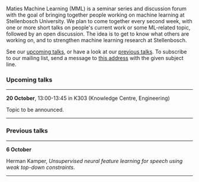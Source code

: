Maties Machine Learning (MML) is a seminar series and discussion forum with the goal of bringing together people working on machine learning at Stellenbosch University. We plan to come together every second week, with one or more short talks on people's current work or some ML-related topic, followed by an open discussion. The idea is to get to know what others are working on, and to strengthen machine learning research at Stellenbosch.

See our [upcoming talks](#upcoming-talks), or have a look at our [previous talks](#previous-talks). To subscribe to our mailing list, send a message to <a href="mailto:sympa [at] sympa [dot] sun [dot] ac [dot] za?subject=subscribe mml">this address</a> with the given subject line.


### Upcoming talks
* * *
**20 October**, 13:00-13:45 in K303 (Knowledge Centre, Engineering)

Topic to be announced.
* * *

### Previous talks
* * *
**6 October**

Herman Kamper, _Unsupervised neural feature learning for speech using weak top-down constraints_.
* * *
